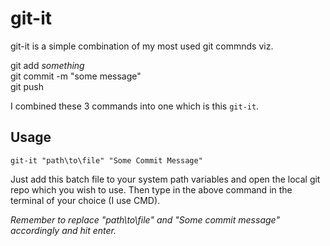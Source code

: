 # git-it

git-it is a simple combination of my most used git commnds viz.

git add _something_ <br>
git commit -m "some message" <br>
git push

I combined these 3 commands into one which is this ```git-it```.

## Usage
```git-it "path\to\file" "Some Commit Message"```

Just add this batch file to your system path variables and open the local git repo which you wish to use. Then type in the above command in the terminal of your choice (I use CMD).

_Remember to replace "path\to\file" and "Some commit message" accordingly and hit enter._